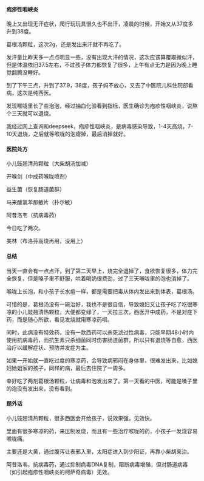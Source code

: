 #### 疱疹性咽峡炎

晚上又出现无汗症状，爬行玩玩具很久也不出汗，凌晨的时候，开始又从37度多升到38度。

葛根汤颗粒，这次2g，还是发出来汗就不再吃了。

发汗量比昨天多一点点明显一些，没有出现大汗的情况，这次应该算覆取微似汗，但是体温依旧37.5左右，不过孩子体力都恢复了很多，上午有点无力是因为晚上睡觉翻腾没睡好。

到了下午三点，升到了37.9，38度，孩子妈不放心，又去了中医院儿科住院部看病，这次是纯西医。

发现喉咙里长了些泡泡，经过抽血化验看到指标，医生确诊为疱疹性咽峡炎，说熬个三天就可以退烧。

我经过网上查询和deepseek，疱疹性咽峡炎，是病毒感染导致，1-4天高烧，7-10天退烧，之后就等喉咙的泡瘪掉，最后消掉就好。

#### 医院处方

小儿豉翘清热颗粒（大柴胡汤加减）

开喉剑（中成药喉咙喷剂）

益生菌（恢复肠道菌群）

马来酸氯苯那敏片（扑尔敏）

阿昔洛韦（抗病毒药）

今日吃了两次。

美林（布洛芬高烧再用，没用上）

#### 总结

当天一直会有一点点汗，到了第二天早上，烧完全退掉了，食欲恢复很多，体力完全恢复，但是嗓子里不舒服，哄着喝奶很费劲，过了三天喉咙里的泡也消掉了。

喉咙上长泡，和小孩子长水痘一样，都是需要把毒从体内发出来到体表，葛根汤。

可惜的是，葛根汤没有一碗治好，我也不是很自信，导致媳妇又让孩子吃了吃很寒凉的小儿豉翘清热颗粒，大便都变绿了，一天拉三次，西医开中成药，不是对症下药，而是随心所欲，看见发烧就用寒凉药呗。

同时，此病没有特效药，没有一款西药可以杀死滤过性病毒，只能早期48小时内使用抗病毒药，而抗生素只杀细菌同时伤害肠道菌群，所以只有退烧等自愈，西医治疗以缓解症状、预防并发症为主。

如果一开始就一直吃过度的寒凉药，会导致病邪闷在身体里，很难发出来，比如媳妇她姐家的孩子，同样的病，最后去住院了一周多。

幸好吃了两剂葛根汤颗粒，让病毒和泡发出来了。第一天看的中医，可能是嗓子里的泡没有发出来，没有看到。

#### 题外话

小儿豉翘清热颗粒，很多西医会开给孩子，说效果强，见效快。

里面有很多寒凉的药，来压制发烧，而且有一些治疗喉咙的药，小孩子一发烧容易喉咙痛。

主要还是大黄，通过腹泻让表邪入里，太阳症进入到少阳证，再靠小柴胡来治。

阿昔洛韦，抗病毒药，通过抑制病毒DNA复制，阻断病毒增殖，但对肠道病毒（如引起疱疹性咽峡炎的柯萨奇病毒）无效。